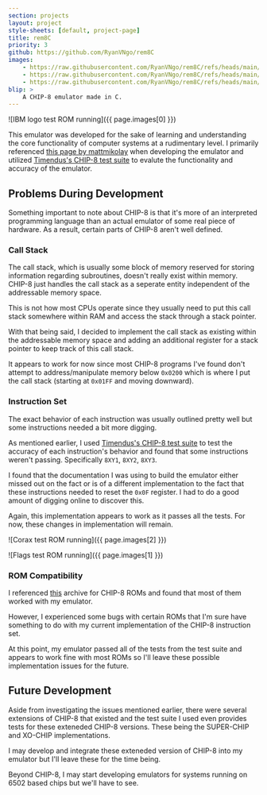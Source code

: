 ```yaml
---
section: projects
layout: project
style-sheets: [default, project-page]
title: rem8C
priority: 3
github: https://github.com/RyanVNgo/rem8C
images:
    - https://raw.githubusercontent.com/RyanVNgo/rem8C/refs/heads/main/images/IBM_test.png
    - https://raw.githubusercontent.com/RyanVNgo/rem8C/refs/heads/main/images/Flags_test.png
    - https://raw.githubusercontent.com/RyanVNgo/rem8C/refs/heads/main/images/Corax_test.png
blip: >
    A CHIP-8 emulator made in C.
---
```


![IBM logo test ROM running]({{ page.images[0] }})

This emulator was developed for the sake of learning and understanding the
core functionality of computer systems at a rudimentary level. I primarily
referenced [this page by mattmikolay](https://github.com/mattmikolay/chip-8/wiki/Mastering-CHIP%E2%80%908)
when developing the emulator and utilized [Timendus's CHIP-8 test suite](https://github.com/Timendus/chip8-test-suite/tree/main)
to evalute the functionality and accuracy of the emulator.

## Problems During Development

Something important to note about CHIP-8 is that it's more of an
interpreted programming language than an actual emulator of some
real piece of hardware. As a result, certain parts of CHIP-8 aren't
well defined.


### Call Stack

The call stack, which is usually some block of memory
reserved for storing information regarding subroutines, doesn't
really exist within memory. CHIP-8 just handles the call stack
as a seperate entity independent of the addressable memory space.

This is not how most CPUs operate since they usually need to put
this call stack somewhere within RAM and access the stack through
a stack pointer.

With that being said, I decided to implement the call stack as
existing within the addressable memory space and adding an
additional register for a stack pointer to keep track of this
call stack.

It appears to work for now since most CHIP-8 programs I've found
don't attempt to address/manipulate memory below `0x0200` which
is where I put the call stack (starting at `0x01FF` and moving
downward).


### Instruction Set

The exact behavior of each instruction was usually outlined
pretty well but some instructions needed a bit more digging.

As mentioned earlier, I used [Timendus's CHIP-8 test suite](https://github.com/Timendus/chip8-test-suite/tree/main)
to test the accuracy of each instruction's behavior and found
that some instructions weren't passing. Specifically `8XY1`,
`8XY2`, `8XY3`.

I found that the documentation I was using to build the emulator
either missed out on the fact or is of a different implementation
to the fact that these instructions needed to reset the `0x0F`
register. I had to do a good amount of digging online to discover
this.

Again, this implementation appears to work as it passes all the tests.
For now, these changes in implementation will remain.

![Corax test ROM running]({{ page.images[2] }})

![Flags test ROM running]({{ page.images[1] }})


### ROM Compatibility

I referenced [this](https://johnearnest.github.io/chip8Archive/?sort=platform#chip8)
archive for CHIP-8 ROMs and found that most of them worked with my
emulator.

However, I experienced some bugs with certain ROMs that I'm sure have
something to do with my current implementation of the CHIP-8 instruction
set.

At this point, my emulator passed all of the tests from the test suite
and appears to work fine with most ROMs so I'll leave these possible
implementation issues for the future.

## Future Development

Aside from investigating the issues mentioned earlier, there were several
extensions of CHIP-8 that existed and the test suite I used even provides
tests for these exteneded CHIP-8 versions. These being the SUPER-CHIP and
XO-CHIP implementations.

I may develop and integrate these exteneded version of CHIP-8 into my
emulator but I'll leave these for the time being.

Beyond CHIP-8, I may start developing emulators for systems running
on 6502 based chips but we'll have to see.

